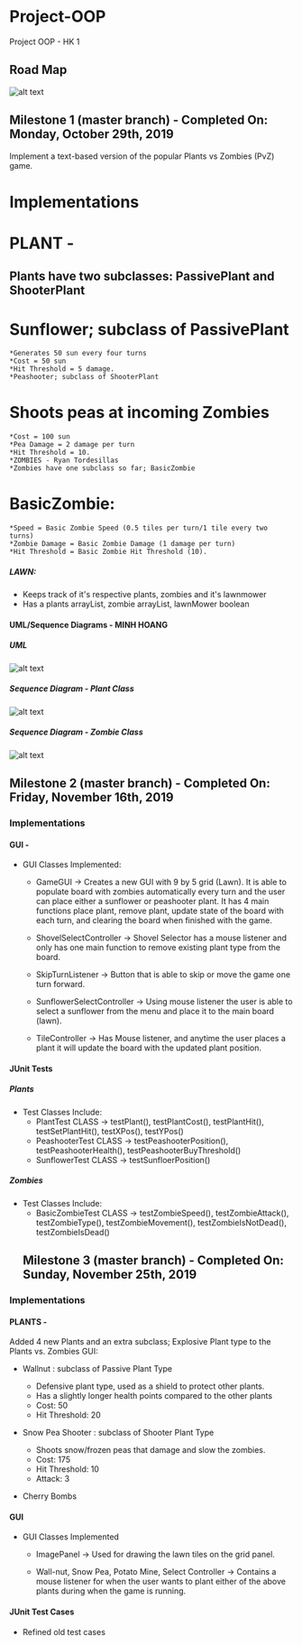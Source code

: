 # Project-OOP
Project OOP - HK 1
## Road Map
 ![alt text](https://github.com/dominhhoang4299/Diagrams/blob/master/Roadmap.png)

## Milestone 1 (master branch) - Completed On: Monday, October 29th, 2019
Implement a text-based version of the popular Plants vs Zombies (PvZ) game.
# Implementations
# PLANT - 
## Plants have two subclasses: PassivePlant and ShooterPlant

# Sunflower; subclass of PassivePlant

    *Generates 50 sun every four turns
    *Cost = 50 sun
    *Hit Threshold = 5 damage.
    *Peashooter; subclass of ShooterPlant

# Shoots peas at incoming Zombies
    *Cost = 100 sun
    *Pea Damage = 2 damage per turn
    *Hit Threshold = 10.
    *ZOMBIES - Ryan Tordesillas
    *Zombies have one subclass so far; BasicZombie

# BasicZombie:

    *Speed = Basic Zombie Speed (0.5 tiles per turn/1 tile every two turns)
    *Zombie Damage = Basic Zombie Damage (1 damage per turn)
    *Hit Threshold = Basic Zombie Hit Threshold (10).
 
##### LAWN:
  - Keeps track of it's respective plants, zombies and it's lawnmower
  - Has a plants arrayList, zombie arrayList, lawnMower boolean
#### UML/Sequence Diagrams - MINH HOANG
##### UML 
![alt text](https://github.com/dominhhoang4299/Diagrams/blob/master/UML-Class-M1.PNG) 

##### Sequence Diagram - Plant Class
![alt text](https://github.com/dominhhoang4299/Diagrams/blob/master/PlantClass.PNG) 

##### Sequence Diagram - Zombie Class
![alt text](https://github.com/dominhhoang4299/Diagrams/blob/master/ZombieClass.PNG) 

## Milestone 2 (master branch) - Completed On: Friday, November 16th, 2019

### Implementations 

#### GUI - 
* GUI Classes Implemented:
  * GameGUI -> Creates a new GUI with 9 by 5 grid (Lawn). It is able to populate board with zombies automatically every turn and the                    user can place either a sunflower or peashooter plant. It has 4 main functions place plant, remove plant, update state of                the board with each turn, and clearing the board when finished with the game.
  
  * ShovelSelectController -> Shovel Selector has a mouse listener and only has one main function to remove existing plant type from the                                board.
  
  * SkipTurnListener -> Button that is able to skip or move the game one turn forward.
 
  * SunflowerSelectController -> Using mouse listener the user is able to select a sunflower from the menu and place it to the main                                       board (lawn).
  
  * TileController -> Has Mouse listener, and anytime the user places a plant it will update the board with the updated plant position.

#### JUnit Tests
##### Plants 
* Test Classes Include: 
  - PlantTest CLASS -> testPlant(), testPlantCost(), testPlantHit(), testSetPlantHit(), testXPos(), testYPos()
  - PeashooterTest CLASS -> testPeashooterPosition(), testPeashooterHealth(), testPeashooterBuyThreshold()
  - SunflowerTest CLASS -> testSunfloerPosition()

##### Zombies
* Test Classes Include: 
  - BasicZombieTest CLASS -> testZombieSpeed(), testZombieAttack(), testZombieType(), testZombieMovement(), testZombieIsNotDead(), testZombieIsDead()
  ## Milestone 3 (master branch) - Completed On: Sunday, November 25th, 2019

### Implementations

#### PLANTS - 
Added 4 new Plants and an extra subclass; Explosive Plant 
type to the Plants vs. Zombies GUI:

* Wallnut : subclass of Passive Plant Type
  - Defensive plant type, used as a shield to protect other plants.
  - Has a slightly longer health points compared to the other plants
  - Cost: 50
  - Hit Threshold: 20

* Snow Pea Shooter : subclass of Shooter Plant Type
  - Shoots snow/frozen peas that damage and slow the zombies.
  - Cost: 175
  - Hit Threshold: 10
  - Attack: 3
* Cherry Bombs
#### GUI 
* GUI Classes Implemented 
  * ImagePanel -> Used for drawing the lawn tiles on the grid panel. 
  
  * Wall-nut, Snow Pea, Potato Mine, Select Controller -> Contains a mouse listener for when the user wants to plant       either of the above plants during when the game is running.
  
#### JUnit Test Cases
* Refined old test cases
